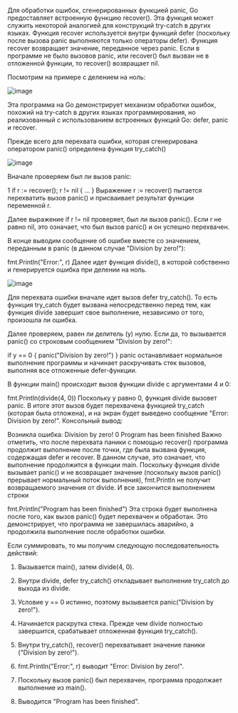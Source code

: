 Для обработки ошибок, сгенерированных функцией panic, Go предоставляет встроенную функцию recover(). 
Эта функция может служить некоторой аналогией для конструкций try-catch в других языках. Функция recover используется внутри функций defer 
(поскольку после вызова panic выполняются только операторы defer). Функция recover возвращает значение, переданное через panic. Если в программе не было вызовов panic, или recover() 
был вызван не в отложенной функции, то recover() возвращает nil.

Посмотрим на примере с делением на ноль:

![image](https://github.com/user-attachments/assets/51315c04-1c75-4579-85fd-f785979c267e)

Эта программа на Go демонстрирует механизм обработки ошибок, похожий на try-catch в других языках программирования, но реализованный с использованием встроенных функций Go: defer, panic и recover.

Прежде всего для перехвата ошибки, которая сгенерирована оператором panic() определена функция try_catch()


![image](https://github.com/user-attachments/assets/254388ed-69f9-4788-8b2c-cea6218ddebb)

Вначале проверяем был ли вызов panic:

1
if r := recover(); r != nil { ... }
Выражение r := recover() пытается перехватить вызов panic() и присваивает результат функции переменной r.

Далее выражение if r != nil проверяет, был ли вызов panic(). Если r не равно nil, это означает, что был вызов panic() и он успешно перехвачен.

В конце выводим сообщение об ошибке вместе со значением, переданным в panic (в данном случае "Division by zero!"):


fmt.Println("Error:", r)
Далее идет функция divide(), в которой собственно и генерируется ошибка при делении на ноль.


![image](https://github.com/user-attachments/assets/88422d6a-248e-4729-87a3-fd5ee93947ce)

Для перехвата ошибки вначале идет вызов defer try_catch(). То есть функция try_catch будет вызвана непосредственно перед тем, как функция divide завершит свое выполнение, 
независимо от того, произошла ли ошибка.

Далее проверяем, равен ли делитель (y) нулю. Если да, то вызывается panic() со строковым сообщением "Division by zero!":


if y == 0 { panic("Division by zero!") }
panic останавливает нормальное выполнение программы и начинает раскручивать стек вызовов, выполняя все отложенные defer-функции.

В функции main() происходит вызов функции divide с аргументами 4 и 0:


fmt.Println(divide(4, 0))
Поскольку y равно 0, функция divide вызовет panic. В итоге этот вызов будет перехвачена функцией try_catch (которая была отложена), и на экран будет выведено сообщение 
"Error: Division by zero!". Консольный вывод:

Возникла ошибка: Division by zero!
0
Program has been finished
Важно отметить, что после перехвата паники с помощью recover() программа продолжит выполнение после точки, где была вызвана функция, содержащая defer и recover. 
В данном случае, это означает, что выполнение продолжится в функции main. Поскольку функция divide вызывает panic() и не возвращает значение (поскольку вызов panic() прерывает нормальный поток выполнения),
fmt.Println не получит возвращаемого значения от divide. И все закончится выполнением строки


fmt.Println("Program has been finished")
Эта строка будет выполнена после того, как вызов panic() будет перехвачен и обработан. Это демонстрирует, что программа не завершилась аварийно, а продолжила выполнение после обработки ошибки.

Если суммировать, то мы получим следующую последовательность действий:

1. Вызывается main(), затем divide(4, 0).

2. Внутри divide, defer try_catch() откладывает выполнение try_catch до выхода из divide.

3. Условие y == 0 истинно, поэтому вызывается panic("Division by zero!").

4. Начинается раскрутка стека. Прежде чем divide полностью завершится, срабатывает отложенная функция try_catch().

5. Внутри try_catch(), recover() перехватывает значение паники ("Division by zero!").

6. fmt.Println("Error:", r) выводит "Error: Division by zero!".

7. Поскольку вызов panic() был перехвачен, программа продолжает выполнение из main().

8. Выводится "Program has been finished".
